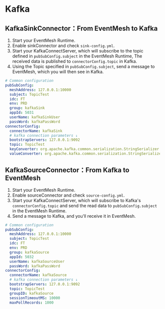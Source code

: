 # Kafka

## KafkaSinkConnector：From EventMesh to Kafka

1. Start your EventMesh Runtime.
2. Enable sinkConnector and check `sink-config.yml`.
3. Start your KafkaConnectServer, which will subscribe to the topic defined in `pubSubConfig.subject` in the EventMesh Runtime, The received data is published to `connectorConfig.topic` in Kafka.
4. Using the Topic specified in `pubSubConfig.subject`, send a message to EventMesh, which you will then see in Kafka.

```yaml
# Common configuration
pubSubConfig:
  meshAddress: 127.0.0.1:10000
  subject: TopicTest
  idc: FT
  env: PRD
  group: kafkaSink
  appId: 5031
  userName: kafkaSinkUser
  passWord: kafkaPassWord
connectorConfig:
  connectorName: kafkaSink
  # kafka connection parameters ↓
  bootstrapServers: 127.0.0.1:9092
  topic: TopicTest
  keyConverter: org.apache.kafka.common.serialization.StringSerializer
  valueConverter: org.apache.kafka.common.serialization.StringSerializer
```

## KafkaSourceConnector：From Kafka to EventMesh

1. Start your EventMesh Runtime.
2. Enable sourceConnector and check `source-config.yml`.
3. Start your KafkaConnectServer, which will subscribe to Kafka's `connectorConfig.topic` and send the read data to `pubSubConfig.subject` in the EventMesh Runtime.
4. Send a message to Kafka, and you'll receive it in EventMesh.

```yaml
# Common configuration
pubSubConfig:
  meshAddress: 127.0.0.1:10000
  subject: TopicTest
  idc: FT
  env: PRD
  group: kafkaSource
  appId: 5032
  userName: kafkaSourceUser
  passWord: kafkaPassWord
connectorConfig:
  connectorName: kafkaSource
  # kafka connection parameters ↓
  bootstrapServers: 127.0.0.1:9092
  topic: TopicTest
  groupID: kafkaSource
  sessionTimeoutMS: 10000
  maxPollRecords: 1000
```